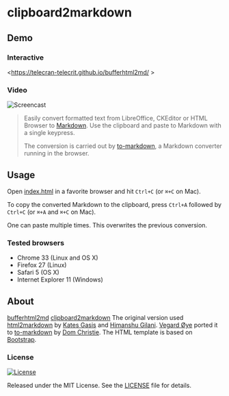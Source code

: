 clipboard2markdown
==================

Demo
----

### Interactive

<https://telecran-telecrit.github.io/bufferhtml2md/ >

### Video

![Screencast](screencast.gif)

> Easily convert formatted text from LibreOffice, CKEditor or HTML Browser to
> [Markdown](http://daringfireball.net/projects/markdown/syntax).
> Use the clipboard and paste to Markdown with a single keypress.
>
> The conversion is carried out by
> [to-markdown](https://github.com/domchristie/to-markdown),
> a Markdown converter running in the browser.

Usage
-----

Open [index.html](index.html) in a favorite browser and hit `Ctrl+C`
(or `⌘+C` on Mac).

To copy the converted Markdown to the clipboard, press `Ctrl+A`
followed by `Ctrl+C` (or `⌘+A` and `⌘+C` on Mac).

One can paste multiple times. This overwrites the previous conversion.

### Tested browsers

-   Chrome 33 (Linux and OS X)
-   Firefox 27 (Linux)
-   Safari 5 (OS X)
-   Internet Explorer 11 (Windows)

About
-----

[bufferhtml2md](https://github.com/telecran-telecrit/bufferhtml2md)
[clipboard2markdown](https://github.com/euangoddard/clipboard2markdown)
The original version used
[html2markdown](https://github.com/kates/html2markdown) by
[Kates Gasis](https://github.com/kates) and
[Himanshu Gilani](https://github.com/hgilani).
[Vegard Øye](https://github.com/epsil) ported it to
[to-markdown](https://github.com/domchristie/to-markdown) by
[Dom Christie](https://github.com/domchristie). The HTML template
is based on [Bootstrap](http://getbootstrap.com/).

### License

[![License][license-image]][license-url]

Released under the MIT License. See the [LICENSE](LICENSE) file
for details.

[license-image]: https://img.shields.io/npm/l/markdownlint.svg
[license-url]: http://opensource.org/licenses/MIT
